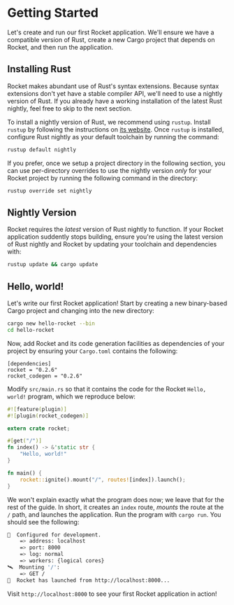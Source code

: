 # Getting Started

Let's create and run our first Rocket application. We'll ensure we have a
compatible version of Rust, create a new Cargo project that depends on Rocket,
and then run the application.

## Installing Rust

Rocket makes abundant use of Rust's syntax extensions. Because syntax extensions
don't yet have a stable compiler API, we'll need to use a nightly version of
Rust. If you already have a working installation of the latest Rust nightly,
feel free to skip to the next section.

To install a nightly version of Rust, we recommend using `rustup`. Install
`rustup` by following the instructions on [its website](https://rustup.rs/).
Once `rustup` is installed, configure Rust nightly as your default toolchain by
running the command:

```sh
rustup default nightly
```

If you prefer, once we setup a project directory in the following section, you
can use per-directory overrides to use the nightly version _only_ for your
Rocket project by running the following command in the directory:

```sh
rustup override set nightly
```

## Nightly Version

Rocket requires the _latest_ version of Rust nightly to function. If your Rocket
application suddently stops building, ensure you're using the latest version of
Rust nightly and Rocket by updating your toolchain and dependencies with:

```sh
rustup update && cargo update
```

## Hello, world!

Let's write our first Rocket application! Start by creating a new binary-based
Cargo project and changing into the new directory:

```sh
cargo new hello-rocket --bin
cd hello-rocket
```

Now, add Rocket and its code generation facilities as dependencies of your
project by ensuring your `Cargo.toml` contains the following:

```
[dependencies]
rocket = "0.2.6"
rocket_codegen = "0.2.6"
```

Modify `src/main.rs` so that it contains the code for the Rocket `Hello, world!`
program, which we reproduce below:

```rust
#![feature(plugin)]
#![plugin(rocket_codegen)]

extern crate rocket;

#[get("/")]
fn index() -> &'static str {
    "Hello, world!"
}

fn main() {
    rocket::ignite().mount("/", routes![index]).launch();
}
```

We won't explain exactly what the program does now; we leave that for the rest
of the guide. In short, it creates an `index` route, _mounts_ the route at the
`/` path, and launches the application. Run the program with `cargo run`. You
should see the following:

```sh
🔧  Configured for development.
    => address: localhost
    => port: 8000
    => log: normal
    => workers: {logical cores}
🛰  Mounting '/':
    => GET /
🚀  Rocket has launched from http://localhost:8000...
```

Visit `http://localhost:8000` to see your first Rocket application in action!
